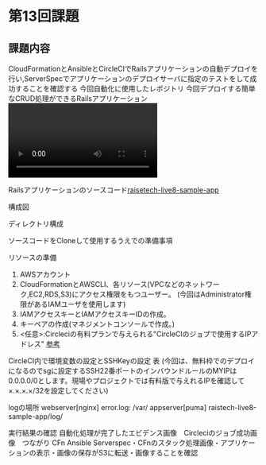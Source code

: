 # 第13回課題
## 課題内容
CloudFormationとAnsibleとCircleCIでRailsアプリケーションの自動デプロイを行い,ServerSpecでアプリケーションのデプロイサーバに指定のテストをして成功することを確認する
今回自動化に使用したレポジトリ[]()
今回デプロイする簡単なCRUD処理ができるRailsアプリケーション
![](https://lecture13-evdence-app.s3.ap-northeast-1.amazonaws.com/Screen+recording+2024-12-22+12.32.39.webm)

Railsアプリケーションのソースコード[raisetech-live8-sample-app](https://github.com/yuta-ushijima/raisetech-live8-sample-app)

構成図

ディレクトリ構成

ソースコードをCloneして使用するうえでの準備事項

リソースの準備
1. AWSアカウント
2. CloudFormationとAWSCLI、各リソース(VPCなどのネットワーク,EC2,RDS,S3)にアクセス権限をもつユーザー。
   (今回はAdministrator権限があるIAMユーザを使用します)
3. IAMアクセスキーとIAMアクセスキーIDの作成。
[]()
4. キーペアの作成(マネジメントコンソールで作成。)
5. <任意>:Circleciの有料プランで与えられる"CircleCIのジョブで使用するIPアドレス"
[参考](https://circleci.com/docs/ja/ip-ranges/)

CircleCI内で環境変数の設定とSSHKeyの設定
表
(今回は、無料枠でのデプロイになるのでsgに設定するSSH22番ポートのインバウンドルールのMYIPは0.0.0.0/0とします。現場やプロジェクトでは有料版で与えれるIPを確認して×.×.×.×/32を設定してください)

logの場所
webserver[nginx] error.log: /var/
appserver[puma] raistech-live8-sample-app/log/

実行結果の確認
自動化処理が完了したエビデンス画像　Circleciのジョブ成功画像　つながり
CFn Ansible Serverspec・CFnのスタック処理画像・アプリケーションの表示・画像の保存がS3に転送・画像することを確認

